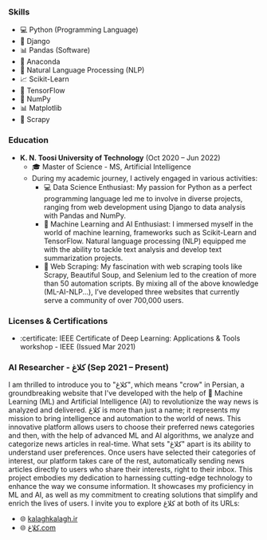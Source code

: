 ### Skills
- :computer: Python (Programming Language)
- :briefcase: Django
- :bar_chart: Pandas (Software)
- :briefcase: Anaconda
- :bookmark_tabs: Natural Language Processing (NLP)
- :chart_with_upwards_trend: Scikit-Learn
- :robot: TensorFlow
- :1234: NumPy
- :bar_chart: Matplotlib
- :arrows_counterclockwise: Scrapy

### Education
- **K. N. Toosi University of Technology** (Oct 2020 – Jun 2022)
  - :mortar_board: Master of Science - MS, Artificial Intelligence
  - During my academic journey, I actively engaged in various activities:
    - :computer: Data Science Enthusiast: My passion for Python as a perfect programming language led me to involve in diverse projects, ranging from web development using Django to data analysis with Pandas and NumPy.
    - :robot: Machine Learning and AI Enthusiast: I immersed myself in the world of machine learning, frameworks such as Scikit-Learn and TensorFlow. Natural language processing (NLP) equipped me with the ability to tackle text analysis and develop text summarization projects.
    - :rocket: Web Scraping: My fascination with web scraping tools like Scrapy, Beautiful Soup, and Selenium led to the creation of more than 50 automation scripts. By mixing all of the above knowledge (ML-AI-NLP...), I’ve developed three websites that currently serve a community of over 700,000 users.

### Licenses & Certifications
- :certificate: IEEE Certificate of Deep Learning: Applications & Tools workshop - IEEE (Issued Mar 2021)

### AI Researcher - کلاغ (Sep 2021 – Present)
I am thrilled to introduce you to "کلاغ", which means "crow" in Persian, a groundbreaking website that I've developed with the help of :robot: Machine Learning (ML) and Artificial Intelligence (AI) to revolutionize the way news is analyzed and delivered. کلاغ is more than just a name; it represents my mission to bring intelligence and automation to the world of news. This innovative platform allows users to choose their preferred news categories and then, with the help of advanced ML and AI algorithms, we analyze and categorize news articles in real-time. What sets "کلاغ" apart is its ability to understand user preferences. Once users have selected their categories of interest, our platform takes care of the rest, automatically sending news articles directly to users who share their interests, right to their inbox. This project embodies my dedication to harnessing cutting-edge technology to enhance the way we consume information. It showcases my proficiency in ML and AI, as well as my commitment to creating solutions that simplify and enrich the lives of users. I invite you to explore کلاغ at both of its URLs:
- :globe_with_meridians: [kalaghkalagh.ir](https://kalaghkalagh.ir)
- :globe_with_meridians: [کلاغ.com](https://کلاغ.com)


